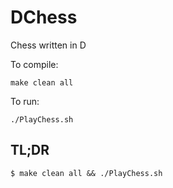 DChess
======

Chess written in D

To compile:

````
make clean all
````

To run:

````
./PlayChess.sh
````

## TL;DR
````
$ make clean all && ./PlayChess.sh
````
